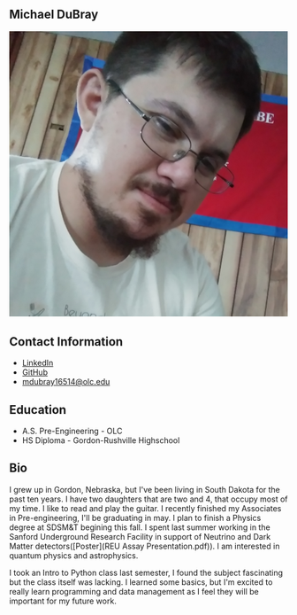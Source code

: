 ## Michael DuBray
![](headshot.jpg)


## **Contact Information**

* <a href="https://www.linkedin.com/in/michael-dubray-513630263/" target="_blank">LinkedIn</a>
* <a href="https://github.com/Doobernicus" target="_blank">GitHub</a>
* mdubray16514@olc.edu

## Education

* A.S. Pre-Engineering - OLC
* HS Diploma - Gordon-Rushville Highschool

## Bio

I grew up in Gordon, Nebraska, but I've been living in South Dakota for the past ten years. I have two daughters that are two and 4, that occupy most of my time. I like to read and play the guitar. I recently finished my Associates in Pre-engineering, I'll be graduating in may. I plan to finish a Physics degree at SDSM&T begining this fall. I spent last summer working in the Sanford Underground Research Facility in support of Neutrino and Dark Matter detectors([Poster](REU Assay Presentation.pdf)). I am interested in quantum physics and astrophysics.

I took an Intro to Python class last semester, I found the subject fascinating but the class itself was lacking. I learned some basics, but I'm excited to really learn programming and data management as I feel they will be important for my future work.
